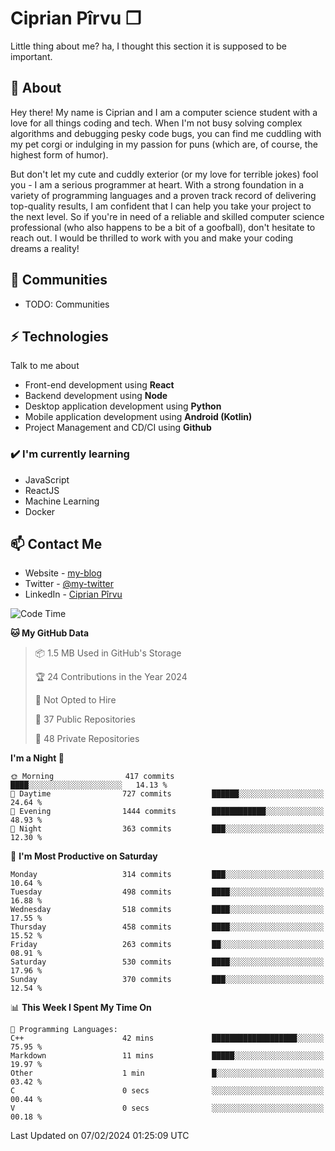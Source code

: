# Ciprian Pîrvu ❐

Little thing about me? ha, I thought this section it is supposed to be important.

## 🧐 About

Hey there! My name is Ciprian and I am a computer science student with a love for all things coding and tech. When I'm not busy solving complex algorithms and debugging pesky code bugs, you can find me cuddling with my pet corgi or indulging in my passion for puns (which are, of course, the highest form of humor).

But don't let my cute and cuddly exterior (or my love for terrible jokes) fool you - I am a serious programmer at heart. With a strong foundation in a variety of programming languages and a proven track record of delivering top-quality results, I am confident that I can help you take your project to the next level. So if you're in need of a reliable and skilled computer science professional (who also happens to be a bit of a goofball), don't hesitate to reach out. I would be thrilled to work with you and make your coding dreams a reality!

## 👯 Communities

-   TODO: Communities

## ⚡ Technologies

Talk to me about

-   Front-end development using **React**
-   Backend development using **Node**
-   Desktop application development using **Python**
-   Mobile application development using **Android (Kotlin)**
-   Project Management and CD/CI using **Github**

### ✔️ I'm currently learning

-   JavaScript
-   ReactJS
-   Machine Learning
-   Docker

## 📫 Contact Me

-   Website - [my-blog]()
-   Twitter - [@my-twitter]()
-   LinkedIn - [Ciprian Pîrvu](https://www.linkedin.com/in/p%C3%AErvu-ciprian-cristian-4415991b1/)

<!--START_SECTION:waka-->
![Code Time](http://img.shields.io/badge/Code%20Time-1%2C964%20hrs%2037%20mins-blue)

**🐱 My GitHub Data** 

> 📦 1.5 MB Used in GitHub's Storage 
 > 
> 🏆 24 Contributions in the Year 2024
 > 
> 🚫 Not Opted to Hire
 > 
> 📜 37 Public Repositories 
 > 
> 🔑 48 Private Repositories 
 > 
**I'm a Night 🦉** 

```text
🌞 Morning                417 commits         ████░░░░░░░░░░░░░░░░░░░░░   14.13 % 
🌆 Daytime                727 commits         ██████░░░░░░░░░░░░░░░░░░░   24.64 % 
🌃 Evening                1444 commits        ████████████░░░░░░░░░░░░░   48.93 % 
🌙 Night                  363 commits         ███░░░░░░░░░░░░░░░░░░░░░░   12.30 % 
```
📅 **I'm Most Productive on Saturday** 

```text
Monday                   314 commits         ███░░░░░░░░░░░░░░░░░░░░░░   10.64 % 
Tuesday                  498 commits         ████░░░░░░░░░░░░░░░░░░░░░   16.88 % 
Wednesday                518 commits         ████░░░░░░░░░░░░░░░░░░░░░   17.55 % 
Thursday                 458 commits         ████░░░░░░░░░░░░░░░░░░░░░   15.52 % 
Friday                   263 commits         ██░░░░░░░░░░░░░░░░░░░░░░░   08.91 % 
Saturday                 530 commits         ████░░░░░░░░░░░░░░░░░░░░░   17.96 % 
Sunday                   370 commits         ███░░░░░░░░░░░░░░░░░░░░░░   12.54 % 
```


📊 **This Week I Spent My Time On** 

```text
💬 Programming Languages: 
C++                      42 mins             ███████████████████░░░░░░   75.95 % 
Markdown                 11 mins             █████░░░░░░░░░░░░░░░░░░░░   19.97 % 
Other                    1 min               █░░░░░░░░░░░░░░░░░░░░░░░░   03.42 % 
C                        0 secs              ░░░░░░░░░░░░░░░░░░░░░░░░░   00.44 % 
V                        0 secs              ░░░░░░░░░░░░░░░░░░░░░░░░░   00.18 % 
```


 Last Updated on 07/02/2024 01:25:09 UTC
<!--END_SECTION:waka-->
